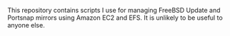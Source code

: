 This repository contains scripts I use for managing FreeBSD Update and
Portsnap mirrors using Amazon EC2 and EFS.  It is unlikely to be useful
to anyone else.
